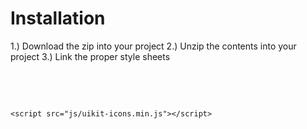 <h1>Installation</h1>
1.) Download the zip into your project
2.) Unzip the contents into your project
3.) Link the proper style sheets

<pre>
    <link rel="stylesheet" href="css/uikit.min.css" />
    <script src="js/uikit.min.js"></script>
    <script src="js/uikit-icons.min.js"></script>
</pre>
